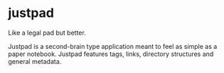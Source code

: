 # justpad
Like a legal pad but better.

Justpad is a second-brain type application meant to feel as simple as a paper notebook. Justpad features tags, links, directory structures and general metadata.

